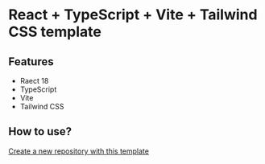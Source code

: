 # React + TypeScript + Vite + Tailwind CSS template

## Features
- Raect 18
- TypeScript
- Vite
- Tailwind CSS

## How to use?

[Create a new repository with this template](https://github.com/photkosee/vite-react18-ts-tailwind-template/generate)
